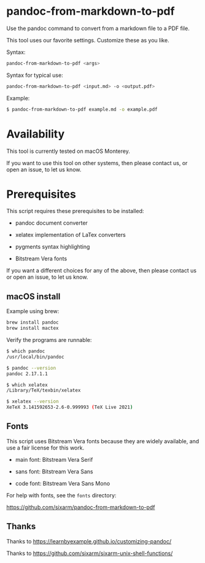 # pandoc-from-markdown-to-pdf

Use the pandoc command to convert from a markdown file to a PDF file.

This tool uses our favorite settings. Customize these as you like.

Syntax:

```sh
pandoc-from-markdown-to-pdf <args>
```

Syntax for typical use:

```sh
pandoc-from-markdown-to-pdf <input.md> -o <output.pdf>
```

Example:

```sh
$ pandoc-from-markdown-to-pdf example.md -o example.pdf
```


# Availability

This tool is currently tested on macOS Monterey.

If you want to use this tool on other systems,
then please contact us, or open an issue, to let us know.


# Prerequisites

This script requires these prerequisites to be installed:

* pandoc document converter

* xelatex implementation of LaTex converters

* pygments syntax highlighting

* Bitstream Vera fonts
  
If you want a different choices for any of the above,
then please contact us or open an issue, to let us know.


## macOS install

Example using brew:

```sh
brew install pandoc
brew install mactex
```

Verify the programs are runnable:

```sh
$ which pandoc
/usr/local/bin/pandoc

$ pandoc --version
pandoc 2.17.1.1

$ which xelatex
/Library/TeX/texbin/xelatex

$ xelatex --version
XeTeX 3.141592653-2.6-0.999993 (TeX Live 2021)
```

## Fonts

This script uses Bitstream Vera fonts because they are
widely available, and use a fair license for this work.

  * main font: Bitstream Vera Serif

  * sans font: Bitstream Vera Sans

  * code font: Bitstream Vera Sans Mono

For help with fonts, see the `fonts` directory:

https://github.com/sixarm/pandoc-from-markdown-to-pdf


## Thanks

Thanks to https://learnbyexample.github.io/customizing-pandoc/

Thanks to https://github.com/sixarm/sixarm-unix-shell-functions/
